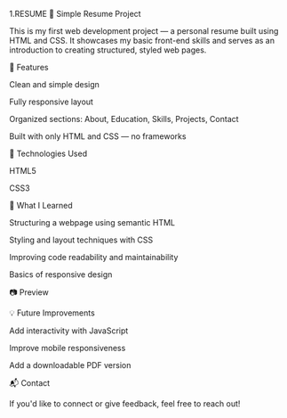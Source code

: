 1.RESUME
📝 Simple Resume Project

This is my first web development project — a personal resume built using HTML and CSS. It showcases my basic front-end skills and serves as an introduction to creating structured, styled web pages.

🚀 Features

Clean and simple design

Fully responsive layout

Organized sections: About, Education, Skills, Projects, Contact

Built with only HTML and CSS — no frameworks

📂 Technologies Used

HTML5

CSS3

📄 What I Learned

Structuring a webpage using semantic HTML

Styling and layout techniques with CSS

Improving code readability and maintainability

Basics of responsive design

📷 Preview



💡 Future Improvements

Add interactivity with JavaScript

Improve mobile responsiveness

Add a downloadable PDF version

📬 Contact

If you'd like to connect or give feedback, feel free to reach out!
